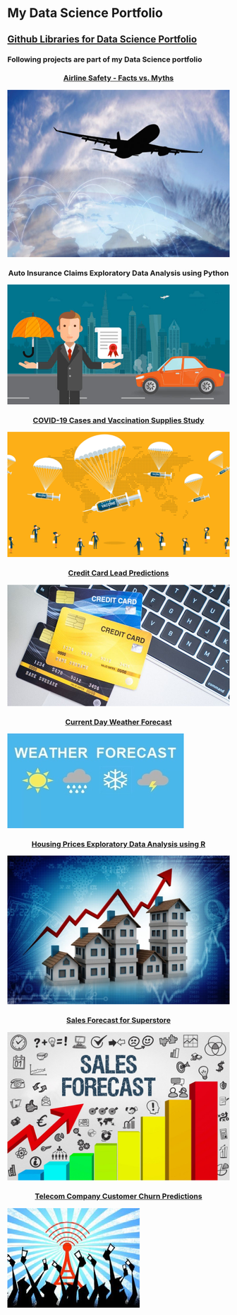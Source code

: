 # My Data Science Portfolio


## [Github Libraries for Data Science Portfolio](https://github.com/pchougule-ms/pchougule-ms/tree/main/Data%20Science%20Portfolio)


### Following projects are part of my Data Science portfolio



<h3 align="center"> <a href="https://github.com/pchougule-ms/pchougule-ms/tree/main/Data%20Science%20Portfolio/Airline%20Safety"> Airline Safety - Facts vs. Myths </a></h3>
<img src="images/AirSafety_flightsafety.org_resource_aviation-safety-network.jpg"/> <br/>



<h3 align="center"> Auto Insurance Claims Exploratory Data Analysis using Python </h3>
<img src="images/car-insurance_httpsblog.servicemarket.comwp-contentuploads201610everything-you-need-to-know-about-car-insurance-2.jpg"> <br/>



<h3 align="center"> <a href="https://github.com/pchougule-ms/pchougule-ms/tree/main/Data%20Science%20Portfolio/COVID-19%20Cases%20and%20Vaccination%20supplies%20study"> COVID-19 Cases and Vaccination Supplies Study </a></h3>
<img src="images/covid_vaccine_study_https_www.yalemedicine.org_news_covid-19-vaccine-comparison.jpg"/> <br/>



<h3 align="center"> <a href="https://github.com/pchougule-ms/pchougule-ms/tree/main/Data%20Science%20Portfolio/Credit%20Card%20Lead%20Predictions"> Credit Card Lead Predictions </a></h3>
<img src="images/Credit_Card_financialwellness_utah_edublogposts2020Junenewsletter_php.jpg"> <br/>



<h3 align="center"><a href="https://github.com/pchougule-ms/pchougule-ms/tree/main/Data%20Science%20Portfolio/Current%20Day%20Weather%20Forecast">Current Day Weather Forecast </a></h3>
<img src="images/weather_image_https_newsonair.gov.in_News_title_Weather-conditions-of-various-places-across-country&id_390362.jpg">



<h3 align="center"><a href="https://github.com/pchougule-ms/pchougule-ms/tree/main/Data%20Science%20Portfolio/Housing%20Prices%20EDA"> Housing Prices Exploratory Data Analysis using R </a></h3>
<img src="images/housing_https_miro.medium.com_max_1400_1_Zr0rsnWzE0A_fqCHfDndMA.jpg"/> <br/>



<h3 align="center"><a href="https://github.com/pchougule-ms/pchougule-ms/tree/main/Data%20Science%20Portfolio/Sales%20Forecast%20for%20Superstore"> Sales Forecast for Superstore </a></h3>
<img src="images/Sales-Forecast_https_sopsa.org_articles_the-complete-guide-to-building-a-sales-forecast.jpg">



<h3 align="center"><a href="https://github.com/pchougule-ms/pchougule-ms/tree/main/Data%20Science%20Portfolio/Sales%20Predictions"> Telecom Company Customer Churn Predictions </a></h3>
<img src="images/Telco_customer_churn_https_www.tibco.com_blog_wp-content_uploads_2013_01_17450178.cms_.jpg"/>



